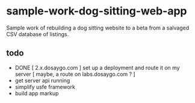 # sample-work-dog-sitting-web-app
Sample work of rebuilding a dog sitting website to a beta from a salvaged CSV database of listings.

## todo

- DONE [ 2.x.dosaygo.com ] set up a deployment and route it on my server [ maybe, a route on labs.dosaygo.com ? ]
- get server api running
- simplify usfe framework
- build app markup
